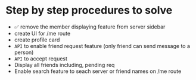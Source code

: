 # Step by step procedures to solve 

- ✅ remove the member displaying feature from server sidebar
- create UI for /me route
- create profile card
- `API` to enable friend request feature (only friend can send message to a person)
- `API` to accept request
- Display all friends including, pending req
- Enable search feature to seach server or friend names on /me route